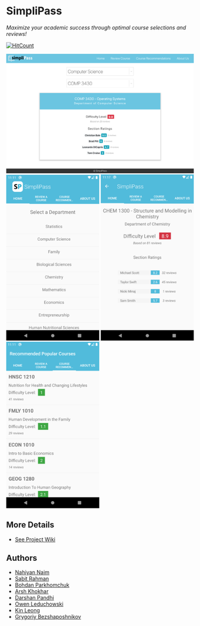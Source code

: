 # SimpliPass

_Maximize your academic success through optimal course selections and reviews!_

[![HitCount](http://hits.dwyl.io/nahiyannaim/https://githubcom/nahiyannaim/SimpliPass.svg)](http://hits.dwyl.io/nahiyannaim/https://githubcom/nahiyannaim/SimpliPass)

<img src="src/images/simplipass_Web.png" width="900"/>
<img src="src/images/simplipass_Mobile1.png" width="250"/> 
<img src="src/images/simplipass_Mobile2.png" width="250"/> 
<img src="src/images/simplipass_Mobile3.png" width="250"/>

## More Details

- [See Project Wiki](https://github.com/nahiyannaim/SimpliPass/wiki)

## Authors

- [Nahiyan Naim](https://github.com/nahiyannaim)
- [Sabit Rahman](https://github.com/sabitrahmaan)
- [Bohdan Parkhomchuk](https://github.com/bohdan-p)
- [Arsh Khokhar](https://github.com/arsh-khokhar)
- [Darshan Pandhi](https://github.com/darshanpandhi)
- [Owen Leduchowski](https://github.com/owenleduchowski)
- [Kin Leong](https://github.com/Waiikiin)
- [Grygoriy Bezshaposhnikov](https://github.com/SSmade)
